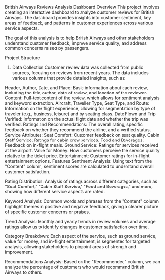 British Airways Reviews Analysis Dashboard
Overview
This project involves creating an interactive dashboard to analyze customer reviews for British Airways. The dashboard provides insights into customer sentiment, key areas of feedback, and patterns in customer experiences across various service aspects.

The goal of this analysis is to help British Airways and other stakeholders understand customer feedback, improve service quality, and address common concerns raised by passengers.

Project Structure
1. Data Collection
Customer review data was collected from public sources, focusing on reviews from recent years. The data includes various columns that provide detailed insights, such as:

Header, Author, Date, and Place: Basic information about each review, including the title, author, date of review, and location of the reviewer.
Content: Full-text content of the review, which allows for sentiment analysis and keyword extraction.
Aircraft, Traveller Type, Seat Type, and Route: Information on the flight experience, allowing for segmentation by type of traveler (e.g., business, leisure) and by seating class.
Date Flown and Trip Verified: Information on the actual flight date and whether the trip was verified.
Ratings and Recommendations: The overall rating, specific feedback on whether they recommend the airline, and a verified status.
Service Attributes:
Seat Comfort: Customer feedback on seat quality.
Cabin Staff Service: Ratings for cabin crew services.
Food and Beverages: Feedback on in-flight meals.
Ground Service: Ratings for services received at the airport.
Value for Money: How customers perceive the service quality relative to the ticket price.
Entertainment: Customer ratings for in-flight entertainment options.
Features
Sentiment Analysis: Using text from the "Content" column, sentiment scores are calculated to understand overall customer satisfaction.

Rating Distribution: Analysis of ratings across different categories, such as "Seat Comfort," "Cabin Staff Service," "Food and Beverages," and more, showing how different service aspects are rated.

Keyword Analysis: Common words and phrases from the "Content" column highlight themes in positive and negative feedback, giving a clearer picture of specific customer concerns or praises.

Trend Analysis: Monthly and yearly trends in review volumes and average ratings allow us to identify changes in customer satisfaction over time.

Category Breakdown: Each aspect of the service, such as ground service, value for money, and in-flight entertainment, is segmented for targeted analysis, allowing stakeholders to pinpoint areas of strength and improvement.

Recommendations Analysis: Based on the "Recommended" column, we can analyze the percentage of customers who would recommend British Airways to others.

